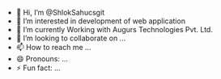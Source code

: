 - 👋 Hi, I’m @ShlokSahucsgit
- 👀 I’m interested in development of web application  
- 🌱 I’m currently Working with Augurs Technologies Pvt. Ltd.
- 💞️ I’m looking to collaborate on ...
- 📫 How to reach me ...
- 😄 Pronouns: ...
- ⚡ Fun fact: ...

<!---
ShlokSahucsgit/ShlokSahucsgit is a ✨ special ✨ repository because its `README.md` (this file) appears on your GitHub profile.
You can click the Preview link to take a look at your changes.
--->
